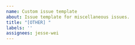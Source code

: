 ```yaml
---
name: Custom issue template
about: Issue template for miscellaneous issues.
title: "[OTHER] "
labels: ''
assignees: jesse-wei
---
```

